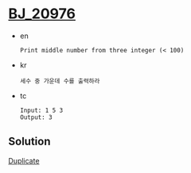 # [BJ_20976](https://acmicpc.net/problem/20976)

* en

  ```en
  Print middle number from three integer (< 100)
  ```

* kr

  ```kr
  세수 중 가운데 수를 출력하라
  ```

* tc

  ```tc
  Input: 1 5 3
  Output: 3
  ```

## Solution

[Duplicate](./BJ_18414.md)
